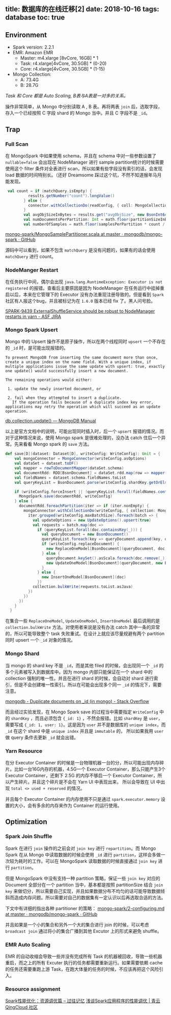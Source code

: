 title: 数据库的在线迁移[2]
date: 2018-10-16
tags: database
toc: true
---

## Environment
* Spark version: 2.2.1
* EMR: Amazon EMR
	* Master: m4.xlarge [8vCore, 16GB] * 1
	* Task: r4.xlarge[4vCore, 30.5GB] * (0-20)
	* Core: r4.xlarge[4vCore, 30.5GB] * (1-15)
* Mongo Collection:
	* A: 73.4G
	* B: 28.7G

*Task 和 Core 都是 Auto Scaling, B表与A表是一对多的关系。*

操作非常简单，从 Mongo 中分别读取 A , B 表。再将两表 `join` 后，选取字段，存入一个已经按照 C 字段 shard 的 Mongo 当中。并且 C 字段不是 `_id`。

## Trap
### Full Scan
在 MongoSpark 中如果使用 schema，并且在 schema 中对一些参数设置了 `nullable=false` 会出现在 NodeManager 进行 sample partition统计的时候需要使用这个 filter 条件对全表进行 scan，所以如果有些字段没有索引的话，会发现 load 数据的时间特别长。（还好 Dreamsome 踩过这个坑，不然不知道猴年马月能发现。

```scala
 val count = if (matchQuery.isEmpty) {
          results.getNumber("count").longValue()
        } else {
          connector.withCollectionDo(readConfig, { coll: MongoCollection[BsonDocument] => coll.countDocuments(matchQuery) })
        }
        val avgObjSizeInBytes = results.get("avgObjSize", new BsonInt64(0)).asNumber().longValue()
        val numDocumentsPerPartition: Int = math.floor(partitionSizeInBytes.toFloat / avgObjSizeInBytes).toInt
        val numberOfSamples = math.floor(samplesPerPartition * count / numDocumentsPerPartition.toFloat).toInt
```

[mongo-spark/MongoSamplePartitioner.scala at master · mongodb/mongo-spark · GitHub](https://github.com/mongodb/mongo-spark/blob/master/src/main/scala/com/mongodb/spark/rdd/partitioner/MongoSamplePartitioner.scala#L88)

源码中可以看到，如果不包含 `matchQuery` 是没有问题的，如果有的话会使用 `matchQuery` 进行 count。

### NodeManger Restart
在任务执行中间，偶尔会出现 `java.lang.RuntimeException: Executor is not registered` 的报错。查看后主要原因是因为 NodeManager 在任务运行中挂掉重启以后，本来在它管理下的 Executor 没有办法重现注册导致的。但是看到 `Spark` 社区有人报这个bug，并且被标记为在 `1.6.0` 版本已经 fix 了。黑人问号脸。

[SPARK-9439 ExternalShuffleService should be robust to NodeManager restarts in yarn - ASF JIRA](https://issues.apache.org/jira/browse/SPARK-9439)

### Mongo Spark Upsert
Mongo 中的 Upsert 操作不是原子操作，所以在两个线程同时 `upsert` 一个不存在的 `_id` 时，是可能出现报错的。

```
To prevent MongoDB from inserting the same document more than once, create a unique index on the name field. With a unique index, if multiple applications issue the same update with upsert: true, exactly one update() would successfully insert a new document.

The remaining operations would either:

 1. update the newly inserted document, or

 2. fail when they attempted to insert a duplicate.
   If the operation fails because of a duplicate index key error, applications may retry the operation which will succeed as an update operation.
```

[db.collection.update() — MongoDB Manual](https://docs.mongodb.com/manual/reference/method/db.collection.update/#use-unique-indexes)

以上是官方文档中的说明，可能出现同时插入时，后一个 `upsert` 报错的情况。而对于这种情况来说，使用 Mongo spark 是很难处理的，没办法 catch 住后一个异常。先来看看 Mongo spark 的 `save` 方法。

```scala
def save[D](dataset: Dataset[D], writeConfig: WriteConfig): Unit = {
    val mongoConnector = MongoConnector(writeConfig.asOptions)
    val dataSet = dataset.toDF()
    val mapper = rowToDocumentMapper(dataSet.schema)
    val documentRdd: RDD[BsonDocument] = dataSet.rdd.map(row => mapper(row))
    val fieldNames = dataset.schema.fieldNames.toList
    val queryKeyList = BsonDocument.parse(writeConfig.shardKey.getOrElse("{_id: 1}")).keySet().asScala.toList

    if (writeConfig.forceInsert || !queryKeyList.forall(fieldNames.contains(_))) {
      MongoSpark.save(documentRdd, writeConfig)
    } else {
      documentRdd.foreachPartition(iter => if (iter.nonEmpty) {
        mongoConnector.withCollectionDo(writeConfig, { collection: MongoCollection[BsonDocument] =>
          iter.grouped(writeConfig.maxBatchSize).foreach(batch => {
            val updateOptions = new UpdateOptions().upsert(true)
            val requests = batch.map(doc =>
              if (queryKeyList.forall(doc.containsKey(_))) {
                val queryDocument = new BsonDocument()
                queryKeyList.foreach(key => queryDocument.append(key, doc.get(key)))
                if (writeConfig.replaceDocument) {
                  new ReplaceOneModel[BsonDocument](queryDocument, doc, updateOptions)
                } else {
                  queryDocument.keySet().asScala.foreach(doc.remove(_))
                  new UpdateOneModel[BsonDocument](queryDocument, new BsonDocument("$set", doc), updateOptions)
                }
              } else {
                new InsertOneModel[BsonDocument](doc)
              })
            collection.bulkWrite(requests.toList.asJava)
          })
        })
      })
    }
  }
```

在集合一些 `ReplaceOneModel`,  `UpdateOneModel`,  `InsertOneModel` 最后调用的是 `collection.bulkWrite` 方法。对使用者来说是没有办法 catch 其中一条的异常的，所以可能导致整个 task 失败重试。在设计上就应该尽量规避有两个 partition 同时 upsert 一个 `_id` 对象的情况。

### Mongo Shard
当 mongo 的 shard key 不是 `_id`，而是其他 filed 的时候，会出现同一个 `_id` 的多个元素被写入到数据库中。因为 mongo 内部只能保证在一个 shard 中的 collection 强制的唯一性。并且在进行 shard 的时候，会自动对 shard 进行索引，但是不会创建唯一性索引。所以在可能会出现多个同一 `_id` 的情况下，需要注意。

[mongodb - Duplicate documents on _id (in mongo) - Stack Overflow](https://stackoverflow.com/questions/11241819/duplicate-documents-on-id-in-mongo)

而且经过实验发现，在 Mongo Spark save 的过程当中需要指定 `WriteConfig` 中的 `shardKey` ，而且必须包含  `{_id: 1}` ，不然会报错。比如 `shardKey` 是 `user`，需要写成 `{_id: 1, user: 1}`。这是因为 `user` 并不是数据库的 `unique index`，而 `_id` 在这个 shard 中是 `unique index` 并且是 `immutable` 的， 所以如果我用 `user` 做 query 条件去更新 `_id` 就会出错。

### Yarn Resource
在分 Executor Container 的时候是一台物理机器一台的分，所以可能出现内存碎片。比如一台16G内存的机器，4.5G一个 Executor Container，那么只能产生3个Executor Container，还剩下 2.5G 的内存不够启一个 Executor Container，所以产生碎片。并且这个碎片是不会在 Yarn UI 中表现出来， 所以会导致在 UI 中出现 `total <> used + reserved` 的情况。

并且每个 Executor Container 的内存使用不只是通过 `spark.executor.memory` 设置的大小，会有多余的内存来作为 Container 的运行使用。

## Optimization
### Spark Join Shuffle
Spark 在进行 `join` 操作的之前会对 `join key` 进行 `repartition`。而 Mongo Spark 在从 Mongo 中读取数据的时候会使用 `_id` 进行 `partition`，这样会多做一次较为耗时的工作。可以在 MongoSpark 读取数据的时候直接通过 `join key` 进行 `partition`。

但是 MongoSpark 中没有支持一种 partition 策略，保证一些 `join key` 对应的 Document 全部分在一个 partition 当中，基本都是按照 partitionSize 结合 `join key` 来做切分，所以需要自己实现，并且如果数据分布不均匀的话可能导致数据倾斜而造成内存问题。所以需要对自己的数据集有一定认识以后再选取合适的方法。

下文中有详细的指出各种 partitioner 的策略：
[mongo-spark/2-configuring.md at master · mongodb/mongo-spark · GitHub](https://github.com/mongodb/mongo-spark/blob/master/doc/2-configuring.md)

并且如果是一个小的集合和另外一个大的集合进行 join 的时候，可以考虑 `broadcast join` 通过将小的集合广播到其他 Excutor 上的形式来避免 shuffle。

### EMR Auto Scaling 
EMR 的自动收缩会导致一些并没有完成所有 Task 的机器被回收，导致一些机器重启，而之上的所有 Excuter 执行的任务都需要重新运行。如果需要依赖 cache 的任务还需要重跑上游 Task，在跑大体量的任务的时候，不应该再把这个风险引入。

### Resource assignment
[Spark性能优化：资源调优篇 – 过往记忆](https://www.iteblog.com/archives/1659.html)
[浅谈Spark应用程序的性能调优 | 青云QingCloud 社区](https://community.qingcloud.com/topic/314/%E6%B5%85%E8%B0%88spark%E5%BA%94%E7%94%A8%E7%A8%8B%E5%BA%8F%E7%9A%84%E6%80%A7%E8%83%BD%E8%B0%83%E4%BC%98)